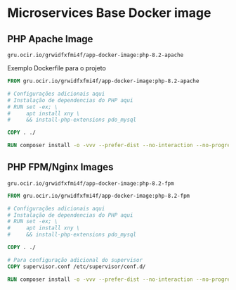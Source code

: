 # Microservices Base Docker image

## PHP Apache Image

```Text
gru.ocir.io/grwidfxfmi4f/app-docker-image:php-8.2-apache
```

Exemplo Dockerfile para o projeto

```Dockerfile
FROM gru.ocir.io/grwidfxfmi4f/app-docker-image:php-8.2-apache

# Configurações adicionais aqui
# Instalação de dependencias do PHP aqui
# RUN set -ex; \
#     apt install xny \
#     && install-php-extensions pdo_mysql

COPY . ./

RUN composer install -o -vvv --prefer-dist --no-interaction --no-progress --no-scripts --no-suggest --optimize-autoloader -a
```

## PHP FPM/Nginx Images

```Text
gru.ocir.io/grwidfxfmi4f/app-docker-image:php-8.2-fpm
```

```Dockerfile
FROM gru.ocir.io/grwidfxfmi4f/app-docker-image:php-8.2-fpm

# Configurações adicionais aqui
# Instalação de dependencias do PHP aqui
# RUN set -ex; \
#     apt install xny \
#     && install-php-extensions pdo_mysql

COPY . ./

# Para configuração adicional do supervisor
COPY supervisor.conf /etc/supervisor/conf.d/

RUN composer install -o -vvv --prefer-dist --no-interaction --no-progress --no-scripts --no-suggest --optimize-autoloader -a
```
